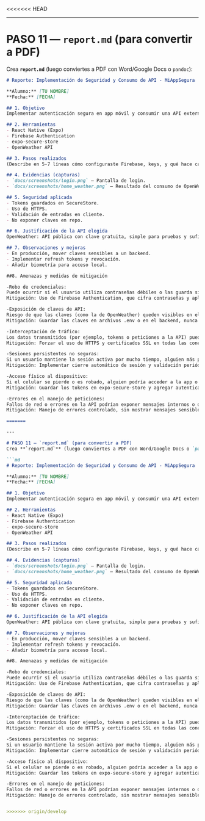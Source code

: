 <<<<<<< HEAD

---

# PASO 11 — `report.md` (para convertir a PDF)
Crea **`report.md`** (luego conviertes a PDF con Word/Google Docs o `pandoc`):

```md
# Reporte: Implementación de Seguridad y Consumo de API - MiAppSegura

**Alumno:** [TU NOMBRE]  
**Fecha:** [FECHA]

## 1. Objetivo
Implementar autenticación segura en app móvil y consumir una API externa.

## 2. Herramientas
- React Native (Expo)
- Firebase Authentication
- expo-secure-store
- OpenWeather API

## 3. Pasos realizados
(Describe en 5-7 líneas cómo configuraste Firebase, keys, y qué hace cada archivo.)

## 4. Evidencias (capturas)
- `docs/screenshots/login.png` — Pantalla de login.
- `docs/screenshots/home_weather.png` — Resultado del consumo de OpenWeather.

## 5. Seguridad aplicada
- Tokens guardados en SecureStore.
- Uso de HTTPS.
- Validación de entradas en cliente.
- No exponer claves en repo.

## 6. Justificación de la API elegida
OpenWeather: API pública con clave gratuita, simple para pruebas y suficiente para demostrar integración HTTP GET y manejo de respuestas/errores.

## 7. Observaciones y mejoras
- En producción, mover claves sensibles a un backend.
- Implementar refresh tokens y revocación.
- Añadir biometría para acceso local.

##8. Amenazas y medidas de mitigación

-Robo de credenciales:
Puede ocurrir si el usuario utiliza contraseñas débiles o las guarda sin cifrar.
Mitigación: Uso de Firebase Authentication, que cifra contraseñas y aplica validación segura.

-Exposición de claves de API:
Riesgo de que las claves (como la de OpenWeather) queden visibles en el código fuente o repositorio.
Mitigación: Guardar las claves en archivos .env o en el backend, nunca en el repositorio público.

-Interceptación de tráfico:
Los datos transmitidos (por ejemplo, tokens o peticiones a la API) pueden ser interceptados en redes inseguras.
Mitigación: Forzar el uso de HTTPS y certificados SSL en todas las conexiones.

-Sesiones persistentes no seguras:
Si un usuario mantiene la sesión activa por mucho tiempo, alguien más podría acceder sin autenticarse.
Mitigación: Implementar cierre automático de sesión y validación periódica del token.

-Acceso físico al dispositivo:
Si el celular se pierde o es robado, alguien podría acceder a la app o los datos almacenados.
Mitigación: Guardar los tokens en expo-secure-store y agregar autenticación biométrica o PIN.

-Errores en el manejo de peticiones:
Fallos de red o errores en la API podrían exponer mensajes internos o datos.
Mitigación: Manejo de errores controlado, sin mostrar mensajes sensibles al usuario final.

=======

---

# PASO 11 — `report.md` (para convertir a PDF)
Crea **`report.md`** (luego conviertes a PDF con Word/Google Docs o `pandoc`):

```md
# Reporte: Implementación de Seguridad y Consumo de API - MiAppSegura

**Alumno:** [TU NOMBRE]  
**Fecha:** [FECHA]

## 1. Objetivo
Implementar autenticación segura en app móvil y consumir una API externa.

## 2. Herramientas
- React Native (Expo)
- Firebase Authentication
- expo-secure-store
- OpenWeather API

## 3. Pasos realizados
(Describe en 5-7 líneas cómo configuraste Firebase, keys, y qué hace cada archivo.)

## 4. Evidencias (capturas)
- `docs/screenshots/login.png` — Pantalla de login.
- `docs/screenshots/home_weather.png` — Resultado del consumo de OpenWeather.

## 5. Seguridad aplicada
- Tokens guardados en SecureStore.
- Uso de HTTPS.
- Validación de entradas en cliente.
- No exponer claves en repo.

## 6. Justificación de la API elegida
OpenWeather: API pública con clave gratuita, simple para pruebas y suficiente para demostrar integración HTTP GET y manejo de respuestas/errores.

## 7. Observaciones y mejoras
- En producción, mover claves sensibles a un backend.
- Implementar refresh tokens y revocación.
- Añadir biometría para acceso local.

##8. Amenazas y medidas de mitigación

-Robo de credenciales:
Puede ocurrir si el usuario utiliza contraseñas débiles o las guarda sin cifrar.
Mitigación: Uso de Firebase Authentication, que cifra contraseñas y aplica validación segura.

-Exposición de claves de API:
Riesgo de que las claves (como la de OpenWeather) queden visibles en el código fuente o repositorio.
Mitigación: Guardar las claves en archivos .env o en el backend, nunca en el repositorio público.

-Interceptación de tráfico:
Los datos transmitidos (por ejemplo, tokens o peticiones a la API) pueden ser interceptados en redes inseguras.
Mitigación: Forzar el uso de HTTPS y certificados SSL en todas las conexiones.

-Sesiones persistentes no seguras:
Si un usuario mantiene la sesión activa por mucho tiempo, alguien más podría acceder sin autenticarse.
Mitigación: Implementar cierre automático de sesión y validación periódica del token.

-Acceso físico al dispositivo:
Si el celular se pierde o es robado, alguien podría acceder a la app o los datos almacenados.
Mitigación: Guardar los tokens en expo-secure-store y agregar autenticación biométrica o PIN.

-Errores en el manejo de peticiones:
Fallos de red o errores en la API podrían exponer mensajes internos o datos.
Mitigación: Manejo de errores controlado, sin mostrar mensajes sensibles al usuario final.


>>>>>>> origin/develop
